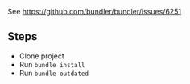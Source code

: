 See https://github.com/bundler/bundler/issues/6251

## Steps

* Clone project
* Run `bundle install`
* Run `bundle outdated`
